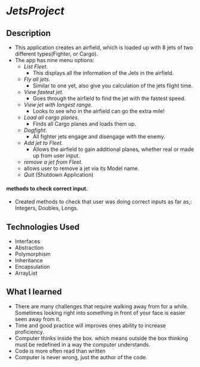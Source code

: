 # *JetsProject*

## Description
* This application creates an airfield, which is loaded up with 8 jets of two different types(Fighter, or  Cargo).
* The app has nine menu options:
  * *List Fleet.*
    * This displays all the information of the Jets in the airfield.
  * *Fly all jets.*
    * Similar to one yet, also give you calculation of the jets flight time.
  * *View fastest jet.*
    * Goes through the airfield to find the jet with the fastest speed.
  * *View jet with longest range.*
    * Looks to see who in the airfield can go the extra mile!
  * *Load all cargo planes.*
    * Finds all Cargo planes and loads them up.
  * *Dogfight*.
    * All fighter jets engage and disengage with the enemy.
  * *Add jet to Fleet.*
    * Allows the airfield to gain additional planes, whether real or made up from user input.
  *  *remove a jet from Fleet.*
    * allows user to remove a jet via its Model name.
  *  *Quit* (Shutdown Application)

#### methods to check correct input.
  * Created methods to check that user was doing correct inputs as far as,: Integers, Doubles, Longs.


## Technologies Used
* Interfaces
* Abstraction
* Polymorphism
* Inheritance
* Encapsulation
* ArrayList

## What I learned
* There are many challenges that require walking away from for a while. Sometimes looking right into something in front of your face is easier seen away from it.
* Time and good practice will improves ones ability to increase proficiency.
* Computer thinks inside the box. which means outside the box thinking must be redefined in a way the computer understands.
* Code is more often read than written
* Computer is never wrong, just the author of the code.
